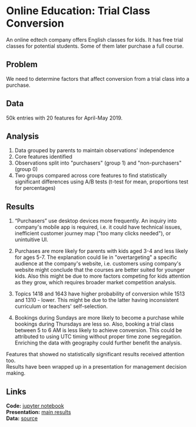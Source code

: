 # Online Education: Trial Class Conversion

An online edtech company offers English classes for kids. It has free trial classes for potential students. Some of them later purchase a full course.

## Problem
We need to determine factors that affect conversion from a trial class into a purchase. 

## Data
50k entries with 20 features for April-May 2019.

## Analysis

1. Data grouped by parents to maintain observations' independence
2. Core features identified
3. Observations split into "purchasers" (group 1) and "non-purchasers" (group 0)
4. Two groups compared across core features to find statistically significant differences using A/B tests (t-test for mean, proportions test for percentages)

## Results

1. “Purchasers” use desktop devices more frequently. An inquiry into company's mobile app is required, i.e. it could have technical issues, inefficient customer journey map ("too many clicks needed"), or unintuitive UI.

1. Purchases are more likely for parents with kids aged 3-4 and less likely for ages 5-7. The explanation could lie in "overtargeting" a specific audience at the company's website, i.e. customers using company's website might conclude that the courses are better suited for younger kids. Also this might be due to more factors competing for kids attention as they grow, which requires broader market competition analysis.

1. Topics 1418 and 1643 have higher probability of conversion while 1513 and 1310 - lower. This might be due to the latter having inconsistent curriculum or teachers' self-selection.

1. Bookings during Sundays are more likely to become a purchase while bookings during Thursdays are less so. Also, booking a trial class between 5 to 6 AM is less likely to achieve conversion. This could be attributed to using UTC timing without proper time zone segregation. Enriching the data with geography could further benefit the analysis.

Features that showed no statistically significant results received attention too.  
Results have been wrapped up in a presentation for management decision making.

## Links
**Code:** <a href='https://github.com/AntonBizyaev/online_ed_conversion/blob/main/online_ed_conversion.ipynb'>jupyter notebook</a>  
**Presentation:** <a href='https://github.com/AntonBizyaev/online_ed_conversion/blob/main/edtech_results.pdf'>main results</a>  
**Data:** <a href='https://github.com/AntonBizyaev/online_ed_conversion/blob/main/data.csv'>source</a>  
